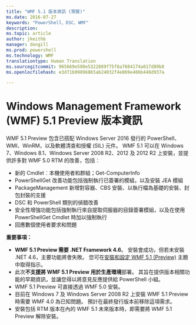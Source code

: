 ```yaml
---
title: "WMF 5.1 版本資訊 (預覽)"
ms.date: 2016-07-27
keywords: "PowerShell、DSC、WMF"
description: 
ms.topic: article
author: jkeithb
manager: dongill
ms.prod: powershell
ms.technology: WMF
translationtype: Human Translation
ms.sourcegitcommit: 965669e580e5322889f75f8a7684174a017d89b8
ms.openlocfilehash: e3d71b09896865ab24032f4e069e486b448d937a

---
```


# <a name="windows-management-framework-wmf-51-preview-release-notes"></a>Windows Management Framework (WMF) 5.1 Preview 版本資訊 #

WMF 5.1 Preview 包含已搭配 Windows Server 2016 發行的 PowerShell、WMI、WinRM，以及軟體清查和授權 (SIL) 元件。 WMF 5.1 可以在 Windows 7、Windows 8.1、Windows Server 2008 R2、2012 及 2012 R2 上安裝，並提供許多對 WMF 5.0 RTM 的改善，包括︰

- 新的 Cmdlet︰本機使用者和群組；Get-ComputerInfo
- PowerShellGet 改善功能包括強制執行已簽署的模組，以及安裝 JEA 模組
- PackageManagement 新增對容器、CBS 安裝、以執行檔為基礎的安裝、封包封裝的支援
- DSC 和 PowerShell 類別的偵錯改善
- 安全性增強功能包括強制執行來自提取伺服器的目錄簽署模組，以及在使用 PowerShellGet Cmdlet 時加以強制執行
- 回應數個使用者要求和問題

**重要事項：**

- **WMF 5.1 Preview 需要 .NET Framework 4.6**。 安裝會成功，但若未安裝 .NET 4.6，主要功能將會失敗。 您可在[安裝和設定 WMF 5.1 (Preview)](https://msdn.microsoft.com/en-us/powershell/wmf/5.1/install-configure) 主題中取得指示。 
- 此次**不支援將 WMF 5.1 Preview 用於生產環境**部署。 其旨在提供版本相關功能的早期資訊，並讓您得以將意見反應提供給 PowerShell 小組。
- WMF 5.1 Preview 可直接透過 WMF 5.0 安裝。
- 目前在 Windows 7 及 Windows Server 2008 R2 上安裝 WMF 5.1 Preview 時需要 WMF 4.0 為已知問題。 預計在最終發行版本前移除這項需求。
- 安裝包括 RTM 版本在內的 WMF 5.1 未來版本時，即需要將 WMF 5.1 Preview 解除安裝。




<!--HONumber=Nov16_HO2-->


